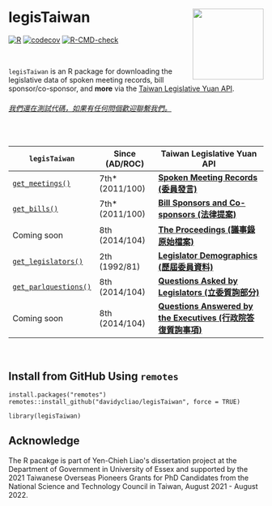 # legisTaiwan  <img src="https://raw.githack.com/davidycliao/figures/master/hexsticker_tw.png" width="140" align="right" /> <br /> 

[![R](https://github.com/davidycliao/legisTaiwan/actions/workflows/r.yml/badge.svg)](https://github.com/davidycliao/legisTaiwan/actions/workflows/r.yml) [![codecov](https://codecov.io/gh/davidycliao/legisTaiwan/branch/master/graph/badge.svg?token=HVVTCOE90D)](https://codecov.io/gh/davidycliao/legisTaiwan)
[![R-CMD-check](https://github.com/davidycliao/legisTaiwan/actions/workflows/R-CMD-check.yaml/badge.svg)](https://github.com/davidycliao/legisTaiwan/actions/workflows/R-CMD-check.yaml)


&nbsp; 

`legisTaiwan` is an R package for downloading the legislative data of spoken meeting records, bill sponsor/co-sponsor, and **more** via the [Taiwan Legislative Yuan API](https://www.ly.gov.tw/Home/Index.aspx). 



###### [我們還在測試代碼，如果有任何問個歡迎聯繫我們。]()




&nbsp; 


| `legisTaiwan`                 |   Since (AD/ROC)       |  Taiwan Legislative Yuan API |
|-------------------------------|---------------------|------------------------------|
|[`get_meetings()`](https://davidycliao.github.io/legisTaiwan/reference/get_bills.html)           |  7th* (2011/100) | [**Spoken Meeting Records (委員發言)**](https://www.ly.gov.tw/Pages/List.aspx?nodeid=154)                         |
|[`get_bills()`](https://davidycliao.github.io/legisTaiwan/reference/get_bills.html)              |  7th* (2011/100) | [**Bill Sponsors and Co-sponsors (法律提案)**](https://www.ly.gov.tw/Pages/List.aspx?nodeid=154)                    |
|Coming soon                    |  8th  (2014/104) | [**The Proceedings  (議事錄原始檔案)**](https://data.ly.gov.tw/getds.action?id=45)                           | 
|[`get_legislators()`](https://davidycliao.github.io/legisTaiwan/reference/get_legislators.html)        |  2th  (1992/81) | [**Legislator Demographics (歷屆委員資料)**](https://data.ly.gov.tw/getds.action?id=16)                |
|[`get_parlquestions()`](https://davidycliao.github.io/legisTaiwan/reference/get_parlquestions.html)      |  8th  (2014/104) | [**Questions Asked by Legislators (立委質詢部分)**](https://data.ly.gov.tw/getds.action?id=6)     |
| Coming soon                   |  8th  (2014/104) | [**Questions Answered by the Executives (行政院答復質詢事項)**](https://data.ly.gov.tw/getds.action?id=1) |

&nbsp; 

## Install from GitHub Using `remotes`

```
install.packages("remotes")
remotes::install_github("davidycliao/legisTaiwan", force = TRUE)
```

```
library(legisTaiwan)
```


## Acknowledge


The R pacakge is part of Yen-Chieh Liao's dissertation project at the Department of Government in University of Essex and supported by the 2021 Taiwanese Overseas Pioneers Grants for PhD Candidates from the National Science and Technology Council in Taiwan, August 2021 - August 2022.



